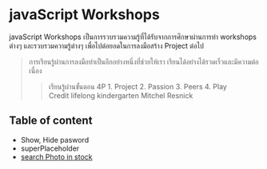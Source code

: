 # javaScript Workshops

javaScript Workshops เป็นการรวบรวมความรู้ที่ได้รับจากการศึกษาผ่านการทำ workshops ต่างๆ และรวบรวมความรู้ต่างๆ เพื่อไปต่อยอดในการลงมือสร้าง Project ต่อไป

> การเรียนรู้ผ่านการลงมือทำเป็นอีกอย่างหนึ่งที่ช่วยให้เรา เรียนได้อย่างได้รวดเร็วและมีความต่อเนื่อง
>
> > เรียนรู้ผ่านขั้นตอน 4P 1. Project 2. Passion 3. Peers 4. Play  
> > Credit lifelong kindergarten
> > Mitchel Resnick

## Table of content

* Show, Hide pasword
* superPlaceholder
* [search Photo in stock](https://github.com/Wissanukhong/javaScript-Workshops)
